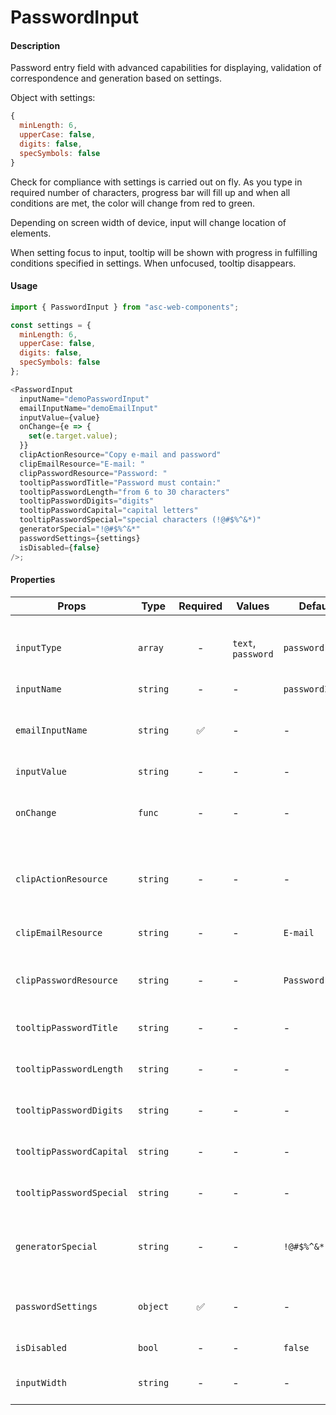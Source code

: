 # PasswordInput

#### Description

Password entry field with advanced capabilities for displaying, validation of correspondence and generation based on settings.

Object with settings:

```js
{
  minLength: 6,
  upperCase: false,
  digits: false,
  specSymbols: false
}
```

Check for compliance with settings is carried out on fly. As you type in required number of characters, progress bar will fill up and when all conditions are met, the color will change from red to green.

Depending on screen width of device, input will change location of elements.

When setting focus to input, tooltip will be shown with progress in fulfilling conditions specified in settings. When unfocused, tooltip disappears.

#### Usage

```js
import { PasswordInput } from "asc-web-components";

const settings = {
  minLength: 6,
  upperCase: false,
  digits: false,
  specSymbols: false
};

<PasswordInput
  inputName="demoPasswordInput"
  emailInputName="demoEmailInput"
  inputValue={value}
  onChange={e => {
    set(e.target.value);
  }}
  clipActionResource="Copy e-mail and password"
  clipEmailResource="E-mail: "
  clipPasswordResource="Password: "
  tooltipPasswordTitle="Password must contain:"
  tooltipPasswordLength="from 6 to 30 characters"
  tooltipPasswordDigits="digits"
  tooltipPasswordCapital="capital letters"
  tooltipPasswordSpecial="special characters (!@#$%^&*)"
  generatorSpecial="!@#$%^&*"
  passwordSettings={settings}
  isDisabled={false}
/>;
```

#### Properties

| Props               | Type      | Required | Values             | Default   | Description                                               |
| ------------------- | --------- | :------: | ------------------ | --------- | --------------------------------------------------------- |
| `inputType`         | `array`   |    -     | `text`, `password` | `password`| It is necessary for correct display of values ​​inside input|
| `inputName`         | `string`  |    -     | -                  | `passwordInput`| Input name                                           |
| `emailInputName`    | `string`  |    ✅    | -                  | -         | Required to associate password field with email field     |
| `inputValue`        | `string`  |    -     | -                  | -         | Input value                                               |
| `onChange`          | `func`    |    -     | -                  | -         | Will be triggered whenever an PasswordInput typing        |
| `clipActionResource`| `string`  |    -     | -                  | -         | Translation of text for copying email data and password   |
| `clipEmailResource` | `string`  |    -     | -                  | `E-mail`  | Text translation email to copy                            |
| `clipPasswordResource`| `string`  |  -     | -                  | `Password`| Text translation password to copy                         |
| `tooltipPasswordTitle`| `string`  |  -     | -                  | -         | Text translation tooltip                                  |
| `tooltipPasswordLength`| `string`  | -     | -                  | -         | Password text translation is long tooltip                 |
| `tooltipPasswordDigits`| `string`  | -     | -                  | -         | Digit text translation tooltip                            |
| `tooltipPasswordCapital`| `string`  |-     | -                  | -         | Capital text translation tooltip                          |
| `tooltipPasswordSpecial`| `string`  |-     | -                  | -         | Special text translation tooltip                          |
| `generatorSpecial`  | `string`  |    -     | -                  | `!@#$%^&*`| Set of special characters for password generator and validator|
| `passwordSettings`  | `object`  |    ✅    | -                  | -         | Set of settings for password generator and validator      |
| `isDisabled`        | `bool`    |    -     | -                  | `false`   | Set input disabled                                        |
| `inputWidth`        | `string`  |    -     | -                  | -         | If you need to set input width manually                   |

